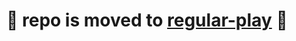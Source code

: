 # :rotating_light: repo is moved to [regular-play](https://github.com/fengzilong/regular-play) :rotating_light:

